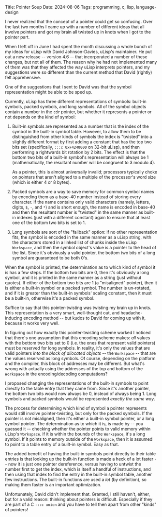 Title: Pointer Soup
Date: 2024-08-06
Tags: programming, c, lisp, language-design

I never realized that the concept of a pointer could get so confusing. Over the last two months I came up with a number of different ideas that all involve pointers and got my brain all twisted up in knots when I got to the pointer part.

When I left off in June I had spent the month discussing a whole bunch of my ideas for uLisp with David Johnson-Davies, uLisp's maintainer. He put out a new release -- version 4.6 -- that incorporated a number of these changes, but not all of them. The reason why he had not implemented many of them was that they affected the way uLisp interprets pointers, and my suggestions were so different than the current method that David (rightly) felt apprehensive.

One of the suggestions that I sent to David was that the symbol representation might be able to be sped up.

Currently, uLisp has three different representations of symbols: built-in symbols, packed symbols, and long symbols. All of the symbol objects contain a number in the `cdr` pointer, but whether it represents a pointer or not depends on the kind of symbol:

1. Built-in symbols are represented as a number that is the index of the symbol in the built-in symbol table. However, to allow them to be distinguished from other kinds of symbols the index is "twisted" into a slightly different format by first adding a constant that has the top two bits set (specifically, `:::c 0xF4240000` on 32-bit uLisp), and then performing a rightwards bit rotation by 2 bits. The effect is that the bottom two bits of a built-in symbol's representation will always be 1 (mathematically, the resultant number will be congruent to 3 modulo 4).

   As a pointer, this is almost universally invalid; processors typically choke on pointers that aren't aligned to a multiple of the processor's word size (which is either 4 or 8 bytes).
2. Packed symbols are a way to save memory for common symbol names by encoding them as a base-40 number instead of storing every character. If the name contains only valid characters (namely, letters, digits, `$`, `-`, and `*`) and is short enough, the name is encoded in base-40 and then the resultant number is "twisted" in the same manner as built-in indexes (just with a different constant) again to ensure that at least one of the bottom two bits is set to 1.
3. Long symbols are sort of the "fallback" option: if no other representation fits, the symbol is encoded in the same manner as a uLisp string, with the characters stored in a linked list of chunks inside the uLisp `Workspace`, and then the symbol object's value is a pointer to the head of the list. Since it's obviously a valid pointer, the bottom two bits of a long symbol are guaranteed to be both 0's.

When the symbol is printed, the determination as to which kind of symbol it is has a few steps. If the bottom two bits are 0, then it's obviously a long symbol, and it is printed in the same manner as a string (just without quotes). If either of the bottom two bits are 1 (a "misaligned" pointer), then it is either a built-in symbol or a packed symbol. The number is un-rotated, and if it is greater than the built-in symbols' scaling constant, then it must be a built-in, otherwise it's a packed symbol.

Suffice to say that this pointer-twisting was twisting my brain up in knots. This representation is a very smart, well-thought out, and headache-inducing encoding method -- but kudos to David for coming up with it, because it works very well.

In figuring out how exactly this pointer-twisting scheme worked I noticed that there's one assumption that this encoding scheme makes: *all* values with the bottom two bits set to 0 (i.e. the ones that represent valid pointers) must be reserved for long symbols. In reality, it's only the values that are valid pointers *into the block of allocated objects* -- the `Workspace` -- that are the values reserved as long symbols. Of course, depending on the platform and the compiler, this block of addresses may be different. But what's wrong with actually using the addresses of the top and bottom of the `Workspace` in the encoding/decoding computations?

I proposed changing the representations of the built-in symbols to point directly to the table entry that they came from. Since it's another pointer, the bottom two bits would now always be 0, instead of always being 1. Long symbols and packed symbols would be represented *exactly the same way*.

The process for determining which kind of symbol a pointer represents would still involve pointer-twisting, but only for the packed symbols. If the pointer is not misaligned, then it's either a built-in symbol pointer, or a long symbol pointer. The determination as to which it is, is made by -- you guessed it -- checking whether the pointer points to valid memory within uLisp's `Workspace`. If it is within the bounds of the `Workspace`, it's a long symbol. If it points to memory outside of the `Workspace`, then it is assumed to point to a table entry of a built-in symbol. Easy as that.

The added benefit of having the built-in symbols point directly to their table entries is that looking up the built-in function is made a heck of a lot faster -- now it is just one pointer dereference, versus having to untwist the number first to get the index, which is itself a handful of instructions, and then using that index to find the entry in the built-in symbol table, another few instructions. The built-in functions are used a *lot* (by definition), so making them faster is an important optimization.

Unfortunately, David didn't implement that. Granted, I still haven't, either, but for a valid reason: thinking about pointers is difficult. Especially if they are part of a C `:::c union` and you have to tell then apart from other "kinds" of pointers!
